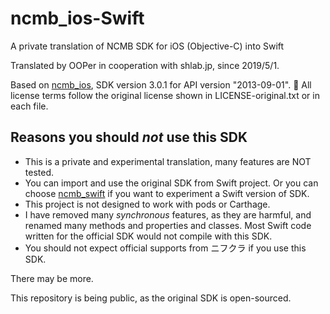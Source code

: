 # ncmb_ios-Swift

A private translation of NCMB SDK for iOS (Objective-C) into Swift

Translated by OOPer in cooperation with shlab.jp, since 2019/5/1.

Based on
[ncmb_ios](https://github.com/NIFCloud-mbaas/ncmb_ios),
SDK version 3.0.1 for API version "2013-09-01".

All license terms follow the original license shown in LICENSE-original.txt or in each file.

## Reasons you should _not_ use this SDK

- This is a private and experimental translation, many features are NOT tested.
- You can import and use the original SDK from Swift project. Or you can choose [ncmb_swift](https://github.com/NIFCloud-mbaas/ncmb_swift) if you want to experiment a Swift version of SDK.
- This project is not designed to work with pods or Carthage.
- I have removed many *synchronous* features, as they are harmful, and renamed many methods and properties and classes. Most Swift code written for the official SDK would not compile with this SDK.
- You should not expect official supports from ニフクラ if you use this SDK.

There may be more.

This repository is being public, as the original SDK is open-sourced.
